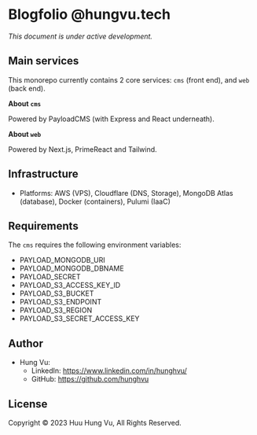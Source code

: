 # Blogfolio @hungvu.tech

*This document is under active development.*

## Main services

This monorepo currently contains 2 core services: `cms` (front end), and `web` (back end).

**About `cms`**

Powered by PayloadCMS (with Express and React underneath).

**About `web`**

Powered by Next.js, PrimeReact and Tailwind.

## Infrastructure

- Platforms: AWS (VPS), Cloudflare (DNS, Storage), MongoDB Atlas (database), Docker (containers), Pulumi (IaaC)

## Requirements

The `cms` requires the following environment variables:

- PAYLOAD_MONGODB_URI
- PAYLOAD_MONGODB_DBNAME
- PAYLOAD_SECRET
- PAYLOAD_S3_ACCESS_KEY_ID
- PAYLOAD_S3_BUCKET
- PAYLOAD_S3_ENDPOINT
- PAYLOAD_S3_REGION
- PAYLOAD_S3_SECRET_ACCESS_KEY

## Author

- Hung Vu:
  - LinkedIn: https://www.linkedin.com/in/hunghvu/
  - GitHub: https://github.com/hunghvu

## License

Copyright &copy; 2023 Huu Hung Vu, All Rights Reserved.
